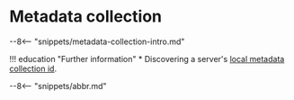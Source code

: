 <!-- SPDX-License-Identifier: CC-BY-4.0 -->
<!-- Copyright Contributors to the ODPi Egeria project. -->

# Metadata collection

--8<-- "snippets/metadata-collection-intro.md"

!!! education "Further information"
    * Discovering a server's [local metadata collection id](/concepts/metadata-collection-id).


--8<-- "snippets/abbr.md"
